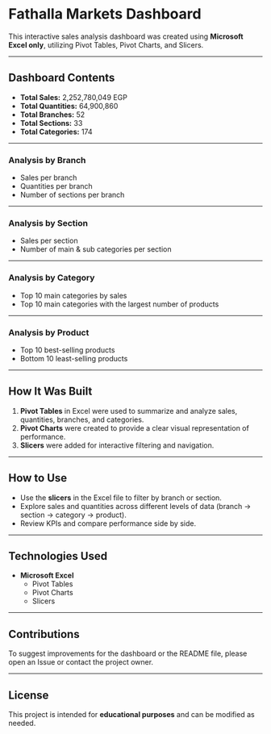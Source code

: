 # Fathalla Markets Dashboard

This interactive sales analysis dashboard was created using **Microsoft Excel only**, utilizing Pivot Tables, Pivot Charts, and Slicers.  

---

## Dashboard Contents

- **Total Sales:** 2,252,780,049 EGP  
- **Total Quantities:** 64,900,860  
- **Total Branches:** 52  
- **Total Sections:** 33  
- **Total Categories:** 174  

---

### Analysis by Branch
- Sales per branch  
- Quantities per branch  
- Number of sections per branch  

---

### Analysis by Section
- Sales per section  
- Number of main & sub categories per section  

---

### Analysis by Category
- Top 10 main categories by sales  
- Top 10 main categories with the largest number of products  

---

### Analysis by Product
- Top 10 best-selling products  
- Bottom 10 least-selling products  

---

## How It Was Built

1. **Pivot Tables** in Excel were used to summarize and analyze sales, quantities, branches, and categories.  
2. **Pivot Charts** were created to provide a clear visual representation of performance.  
3. **Slicers** were added for interactive filtering and navigation.  

---

## How to Use

- Use the **slicers** in the Excel file to filter by branch or section.  
- Explore sales and quantities across different levels of data (branch → section → category → product).  
- Review KPIs and compare performance side by side.  

---

## Technologies Used

- **Microsoft Excel**  
  - Pivot Tables  
  - Pivot Charts  
  - Slicers  

---

## Contributions

To suggest improvements for the dashboard or the README file, please open an Issue or contact the project owner.  

---

## License

This project is intended for **educational purposes** and can be modified as needed.
